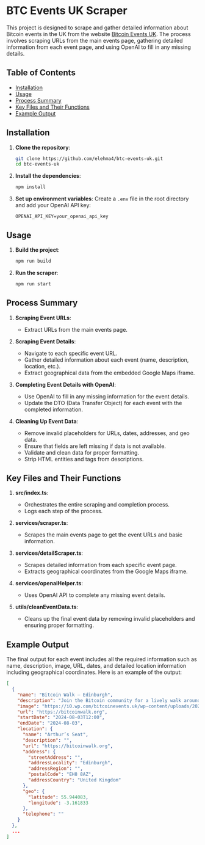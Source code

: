 # BTC Events UK Scraper

This project is designed to scrape and gather detailed information about Bitcoin events in the UK from the website [Bitcoin Events UK](https://bitcoinevents.uk/). The process involves scraping URLs from the main events page, gathering detailed information from each event page, and using OpenAI to fill in any missing details.

## Table of Contents
- [Installation](#installation)
- [Usage](#usage)
- [Process Summary](#process-summary)
- [Key Files and Their Functions](#key-files-and-their-functions)
- [Example Output](#example-output)

## Installation

1. **Clone the repository**:
    ```bash
    git clone https://github.com/elehma4/btc-events-uk.git
    cd btc-events-uk
    ```

2. **Install the dependencies**:
    ```bash
    npm install
    ```

3. **Set up environment variables**:
    Create a `.env` file in the root directory and add your OpenAI API key:
    ```plaintext
    OPENAI_API_KEY=your_openai_api_key
    ```

## Usage

1. **Build the project**:
    ```bash
    npm run build
    ```

2. **Run the scraper**:
    ```bash
    npm run start
    ```

## Process Summary

1. **Scraping Event URLs**:
   - Extract URLs from the main events page.

2. **Scraping Event Details**:
   - Navigate to each specific event URL.
   - Gather detailed information about each event (name, description, location, etc.).
   - Extract geographical data from the embedded Google Maps iframe.

3. **Completing Event Details with OpenAI**:
   - Use OpenAI to fill in any missing information for the event details.
   - Update the DTO (Data Transfer Object) for each event with the completed information.

4. **Cleaning Up Event Data**:
   - Remove invalid placeholders for URLs, dates, addresses, and geo data.
   - Ensure that fields are left missing if data is not available.
   - Validate and clean data for proper formatting.
   - Strip HTML entities and tags from descriptions.

## Key Files and Their Functions

1. **src/index.ts**:
   - Orchestrates the entire scraping and completion process.
   - Logs each step of the process.

2. **services/scraper.ts**:
   - Scrapes the main events page to get the event URLs and basic information.

3. **services/detailScraper.ts**:
   - Scrapes detailed information from each specific event page.
   - Extracts geographical coordinates from the Google Maps iframe.

4. **services/openaiHelper.ts**:
   - Uses OpenAI API to complete any missing event details.

5. **utils/cleanEventData.ts**:
   - Cleans up the final event data by removing invalid placeholders and ensuring proper formatting.

## Example Output

The final output for each event includes all the required information such as name, description, image, URL, dates, and detailed location information including geographical coordinates. Here is an example of the output:

```json
[
  {
    "name": "Bitcoin Walk – Edinburgh",
    "description": "Join the Bitcoin community for a lively walk around Arthur’s Seat every Saturday at 12 PM, where discussions are centered around Bitcoin.",
    "image": "https://i0.wp.com/bitcoinevents.uk/wp-content/uploads/2022/08/img_3490-e1710667635321.jpg?fit=300%2C300&ssl=1",
    "url": "https://bitcoinwalk.org",
    "startDate": "2024-08-03T12:00",
    "endDate": "2024-08-03",
    "location": {
      "name": "Arthur’s Seat",
      "description": "",
      "url": "https://bitcoinwalk.org",
      "address": {
        "streetAddress": "",
        "addressLocality": "Edinburgh",
        "addressRegion": "",
        "postalCode": "EH8 8AZ",
        "addressCountry": "United Kingdom"
      },
      "geo": {
        "latitude": 55.944083,
        "longitude": -3.161833
      },
      "telephone": ""
    }
  },
  ...
]
